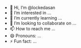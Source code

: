 - 👋 Hi, I’m @lockedasan
- 👀 I’m interested in ...
- 🌱 I’m currently learning ...
- 💞️ I’m looking to collaborate on ...
- 📫 How to reach me ...
- 😄 Pronouns: ...
- ⚡ Fun fact: ...

<!---
lockedasan/lockedasan is a ✨ special ✨ repository because its `README.md` (this file) appears on your GitHub profile.
You can click the Preview link to take a look at your changes.
--->
